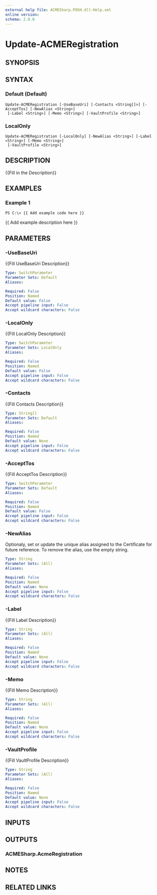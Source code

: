 ```yaml
---
external help file: ACMESharp.POSH.dll-Help.xml
online version: 
schema: 2.0.0
---
```


# Update-ACMERegistration

## SYNOPSIS

## SYNTAX

### Default (Default)
```
Update-ACMERegistration [-UseBaseUri] [-Contacts <String[]>] [-AcceptTos] [-NewAlias <String>]
 [-Label <String>] [-Memo <String>] [-VaultProfile <String>]
```

### LocalOnly
```
Update-ACMERegistration [-LocalOnly] [-NewAlias <String>] [-Label <String>] [-Memo <String>]
 [-VaultProfile <String>]
```

## DESCRIPTION
{{Fill in the Description}}

## EXAMPLES

### Example 1
```
PS C:\> {{ Add example code here }}
```

{{ Add example description here }}

## PARAMETERS

### -UseBaseUri
{{Fill UseBaseUri Description}}

```yaml
Type: SwitchParameter
Parameter Sets: Default
Aliases: 

Required: False
Position: Named
Default value: False
Accept pipeline input: False
Accept wildcard characters: False
```

### -LocalOnly
{{Fill LocalOnly Description}}

```yaml
Type: SwitchParameter
Parameter Sets: LocalOnly
Aliases: 

Required: False
Position: Named
Default value: False
Accept pipeline input: False
Accept wildcard characters: False
```

### -Contacts
{{Fill Contacts Description}}

```yaml
Type: String[]
Parameter Sets: Default
Aliases: 

Required: False
Position: Named
Default value: None
Accept pipeline input: False
Accept wildcard characters: False
```

### -AcceptTos
{{Fill AcceptTos Description}}

```yaml
Type: SwitchParameter
Parameter Sets: Default
Aliases: 

Required: False
Position: Named
Default value: False
Accept pipeline input: False
Accept wildcard characters: False
```

### -NewAlias
Optionaly, set or update the unique alias assigned to the Certificate for future reference.
To remove the alias, use the empty string.

```yaml
Type: String
Parameter Sets: (All)
Aliases: 

Required: False
Position: Named
Default value: None
Accept pipeline input: False
Accept wildcard characters: False
```

### -Label
{{Fill Label Description}}

```yaml
Type: String
Parameter Sets: (All)
Aliases: 

Required: False
Position: Named
Default value: None
Accept pipeline input: False
Accept wildcard characters: False
```

### -Memo
{{Fill Memo Description}}

```yaml
Type: String
Parameter Sets: (All)
Aliases: 

Required: False
Position: Named
Default value: None
Accept pipeline input: False
Accept wildcard characters: False
```

### -VaultProfile
{{Fill VaultProfile Description}}

```yaml
Type: String
Parameter Sets: (All)
Aliases: 

Required: False
Position: Named
Default value: None
Accept pipeline input: False
Accept wildcard characters: False
```

## INPUTS

## OUTPUTS

### ACMESharp.AcmeRegistration

## NOTES

## RELATED LINKS

